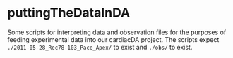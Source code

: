 # puttingTheDataInDA
Some scripts for interpreting data and observation files for the purposes of feeding experimental data into our cardiacDA project.
The scripts expect `./2011-05-28_Rec78-103_Pace_Apex/` to exist and `./obs/` to exist.
